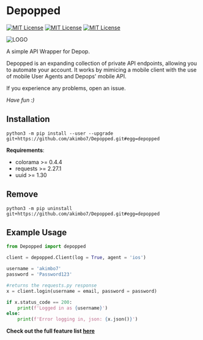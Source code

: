 
# Depopped

[![MIT License](https://img.shields.io/github/last-commit/akimbo7/Depopped?color=%231B065E&style=flat-square)](https://github.com/akimbo7/Depopped)
[![MIT License](https://img.shields.io/github/repo-size/akimbo7/Depopped?color=%23FF47DA&style=flat-square)](https://github.com/akimbo7/Depopped)
[![MIT License](https://img.shields.io/github/v/release/akimbo7/Guildr?color=%23fbe3c5&style=flat-square)](https://github.com/akimbo7/Depopped/releases)

![LOGO](https://cdn.discordapp.com/attachments/935638977707376674/957708797009342494/New_Project_8.png)

A simple API Wrapper for Depop.

Depopped is an expanding collection of private API endpoints, allowing you to automate your account. It works by mimicing a mobile client with the use of mobile User Agents and Depops' mobile API.

If you experience any problems, open an issue.

*Have fun :)*


## Installation

```
python3 -m pip install --user --upgrade git+https://github.com/akimbo7/Depopped.git#egg=depopped
```

**Requirements**:

- colorama >= 0.4.4
- requests >= 2.27.1
- uuid >= 1.30

## Remove

```
python3 -m pip uninstall git+https://github.com/akimbo7/Depopped.git#egg=depopped
```

## Example Usage

```python
from Depopped import depopped

client = depopped.Client(log = True, agent = 'ios')

username = 'akimbo7'
password = 'Password123'

#returns the requests.py response
x = client.login(username = email, password = password)

if x.status_code == 200:
    print(f'Logged in as {username}')
else:
    print(f'Error logging in, json: {x.json()}')
```

**Check out the full feature list [here](https://github.com/akimbo7/Depopped/blob/main/usage/USAGE.md)**
